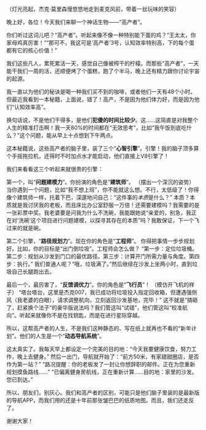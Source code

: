 （灯光亮起，杰克·莫里森慢悠悠地走到麦克风前，带着一丝玩味的笑容）

晚上好，各位！今天我们来聊一个神话生物——“高产者”。

你们听过这词儿吧？“高产者”。听起来像不像一种特别能下蛋的鸡？“王太太，你家母鸡真厉害！”“那可不，我这可是‘高产者’3号，认知效率特别高，下的每个蛋都有它的核心价值！”

我们这些凡人，累死累活一天，感觉自己像被榨干的柠檬。而那些“高产者”，一天能干我们一周的活，还顺便烤了个蛋糕，跑了个半马，晚上还有精力跟你讨论宇宙的起源。

我一直以为他们的秘诀是喝一种我们买不到的咖啡，或者他们一天有48个小时。但最近我看到一本秘籍，上面说，错了！高产，不是因为他们体力好，而是因为他们“认知效率高”。

换句话说，不是他们干得多，是他们**犯傻的时间比较少**。这……这简直是对我整个人生的精准打击啊！我一天80%的时间都在“无效思考”，比如“我午饭到底吃什么？”这个问题，能从早上十点想到下午两点。

这本秘籍说，这些高产者的脑子里，装了三个“**心智引擎**”。引擎！我的脑子顶多算个手摇拖拉机，还得时不时加点水才能启动，他们直接上V8引擎了！

我们来看看这三个听起来就很贵的引擎：

第一个，叫“**问题建模力**”。你扮演的角色是“**建筑师**”。
（摆出一个深沉的姿势）
当你遇到一个问题，比如“我不想上班”，你不能就这么想。不行，太低级了！你得像个建筑师一样，托着下巴，深邃地问自己：“这件事的*本质*是什么？”
本质？本质就是我讨厌我的老板，而且床比办公室舒服一万倍！还需要建模吗？我需要的是一张彩票中奖。我老婆要是问我为什么不洗碗，我能跟她说“亲爱的，别急，我正在对‘洗碗’这个项目进行问题建模，以探寻其存在的本质”吗？我敢保证，下一个飞过来的就是碗。

第二个引擎，“**路径规划力**”。现在你的角色是“**工程师**”。
你得把事情一步步规划好。比如，你的目标是“出门倒垃圾”。工程师会怎么做？
“第一步：定位垃圾桶。第二步：规划从沙发到门口的最优路径。第三步：计算开门所需力量与角度。第四步：执行。”
我们普通人呢？“哦，垃圾满了。”然后继续在沙发上坐两小时，直到垃圾自己长腿跑出去。

最后一个，最厉害了，“**反馈调优力**”。你的角色是“**飞行员**”！
（模仿开飞机的样子）
“塔台塔台，这里是杰克007，我已成功将垃圾投入指定回收箱，但遭遇强侧风（我老婆的白眼），请求调整航向，立刻返回沙发基地，完毕！”
这不就是“搞砸了，赶紧换个法子”的豪华版说法吗？我们管这叫“试错”，他们管这叫“校准航向”。听起来就像你不是在找钥匙，而是在进行星际穿越。

所以，这帮高产者的人生，不是我们这种静态的、写在纸上就再也不看的“新年计划”。他们的人生是一个“**动态导航系统**”。

这太真实了。我每天早上都设定一个完美的目的地：“今天我要健康饮食，努力工作，晚上去健身。” 然后一出门，导航就开始了：“前方50米，有家甜甜圈店，是否作为第一站？” “路况提醒：你的老板发了一封让你想辞职的邮件。正在为您重新规划摸鱼路线……” “已偏离健身房航线，正在重新计算……目的地：家里的沙发。您已到达。”

所以，朋友们，别灰心。我们和高产者的区别，可能只是他们脑子里装的是最新版的导航APP，而我们用的还是十年前那张皱巴巴的纸质地图。而且，我们还走反了。

谢谢大家！